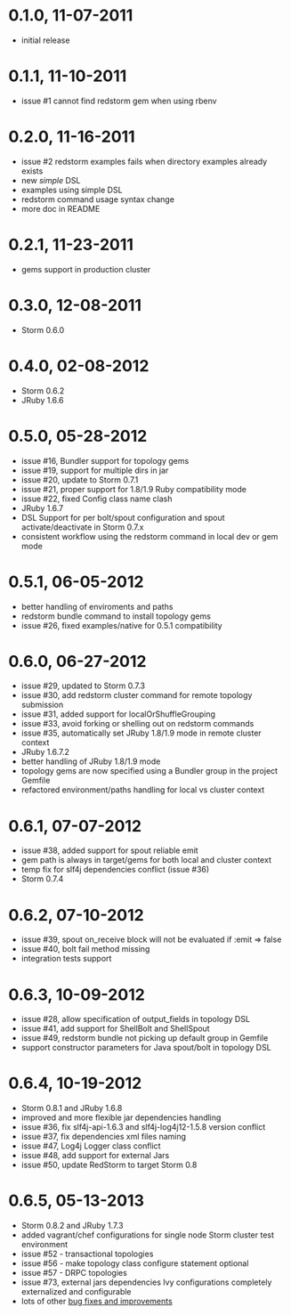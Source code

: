 # 0.1.0, 11-07-2011
- initial release

# 0.1.1, 11-10-2011
- issue #1 cannot find redstorm gem when using rbenv

# 0.2.0, 11-16-2011
- issue #2 redstorm examples fails when directory examples already exists
- new *simple* DSL
- examples using simple DSL
- redstorm command usage syntax change
- more doc in README

# 0.2.1, 11-23-2011
- gems support in production cluster

# 0.3.0, 12-08-2011
- Storm 0.6.0

# 0.4.0, 02-08-2012
- Storm 0.6.2
- JRuby 1.6.6

# 0.5.0, 05-28-2012
- issue #16, Bundler support for topology gems
- issue #19, support for multiple dirs in jar
- issue #20, update to Storm 0.7.1
- issue #21, proper support for 1.8/1.9 Ruby compatibility mode
- issue #22, fixed Config class name clash
- JRuby 1.6.7
- DSL Support for per bolt/spout configuration and spout activate/deactivate in Storm 0.7.x
- consistent workflow using the redstorm command in local dev or gem mode

# 0.5.1, 06-05-2012
- better handling of enviroments and paths
- redstorm bundle command to install topology gems
- issue #26, fixed examples/native for 0.5.1 compatibility

# 0.6.0, 06-27-2012
- issue #29, updated to Storm 0.7.3
- issue #30, add redstorm cluster command for remote topology submission
- issue #31, added support for localOrShuffleGrouping
- issue #33, avoid forking or shelling out on redstorm commands
- issue #35, automatically set JRuby 1.8/1.9 mode in remote cluster context
- JRuby 1.6.7.2
- better handling of JRuby 1.8/1.9 mode
- topology gems are now specified using a Bundler group in the project Gemfile
- refactored environment/paths handling for local vs cluster context

# 0.6.1, 07-07-2012
- issue #38, added support for spout reliable emit
- gem path is always in target/gems for both local and cluster context
- temp fix for slf4j dependencies conflict (issue #36)
- Storm 0.7.4

# 0.6.2, 07-10-2012
- issue #39, spout on_receive block will not be evaluated if :emit => false
- issue #40, bolt fail method missing
- integration tests support

# 0.6.3, 10-09-2012
- issue #28, allow specification of output_fields in topology DSL
- issue #41, add support for ShellBolt and ShellSpout
- issue #49, redstorm bundle not picking up default group in Gemfile
- support constructor parameters for Java spout/bolt in topology DSL

# 0.6.4, 10-19-2012
- Storm 0.8.1 and JRuby 1.6.8
- improved and more flexible jar dependencies handling
- issue #36, fix slf4j-api-1.6.3 and slf4j-log4j12-1.5.8 version conflict
- issue #37, fix dependencies xml files naming
- issue #47, Log4j Logger class conflict
- issue #48, add support for external Jars
- issue #50, update RedStorm to target Storm 0.8

# 0.6.5, 05-13-2013
- Storm 0.8.2 and JRuby 1.7.3
- added vagrant/chef configurations for single node Storm cluster test environment
- issue #52 - transactional topologies
- issue #56 - make topology class configure statement optional
- issue #57 - DRPC topologies
- issue #73, external jars dependencies Ivy configurations completely externalized and configurable
- lots of other [bug fixes and improvements](https://github.com/colinsurprenant/redstorm/issues?milestone=9&page=1&state=closed)